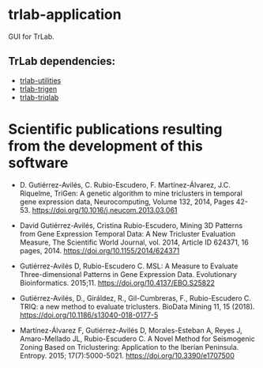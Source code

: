 # trlab-application

GUI for TrLab.

## TrLab dependencies:
- [trlab-utilities](https://github.com/davgutavi/trlab-utilities)
- [trlab-trigen](https://github.com/davgutavi/trlab-trigen)
- [trlab-triqlab](https://github.com/davgutavi/trlab-triqlab)

# Scientific publications resulting from the development of this software

- D. Gutiérrez-Avilés, C. Rubio-Escudero, F. Martínez-Álvarez, J.C. Riquelme, TriGen: A genetic algorithm to mine triclusters in temporal gene expression data, Neurocomputing, Volume 132, 2014, Pages 42-53. https://doi.org/10.1016/j.neucom.2013.03.061

- David Gutiérrez-Avilés, Cristina Rubio-Escudero, Mining 3D Patterns from Gene Expression Temporal Data: A New Tricluster Evaluation Measure, The Scientific World Journal, vol. 2014, Article ID 624371, 16 pages, 2014. https://doi.org/10.1155/2014/624371

- Gutiérrez-Avilés D, Rubio-Escudero C. MSL: A Measure to Evaluate Three-dimensional Patterns in Gene Expression Data. Evolutionary Bioinformatics. 2015;11. https://doi.org/10.4137/EBO.S25822

- Gutiérrez-Avilés, D., Giráldez, R., Gil-Cumbreras, F., Rubio-Escudero C. TRIQ: a new method to evaluate triclusters. BioData Mining 11, 15 (2018). https://doi.org/10.1186/s13040-018-0177-5

- Martínez-Álvarez F, Gutiérrez-Avilés D, Morales-Esteban A, Reyes J, Amaro-Mellado JL, Rubio-Escudero C. A Novel Method for Seismogenic Zoning Based on Triclustering: Application to the Iberian Peninsula. Entropy. 2015; 17(7):5000-5021. https://doi.org/10.3390/e1707500
